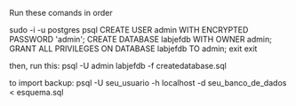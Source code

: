 Run these comands in order

sudo -i -u postgres
psql
CREATE USER admin WITH ENCRYPTED PASSWORD 'admin';
CREATE DATABASE labjefdb WITH OWNER admin;
GRANT ALL PRIVILEGES ON DATABASE labjefdb TO admin;
exit
exit

then, run this:
psql -U admin labjefdb -f createdatabase.sql

to import backup:
psql -U seu_usuario -h localhost -d seu_banco_de_dados < esquema.sql